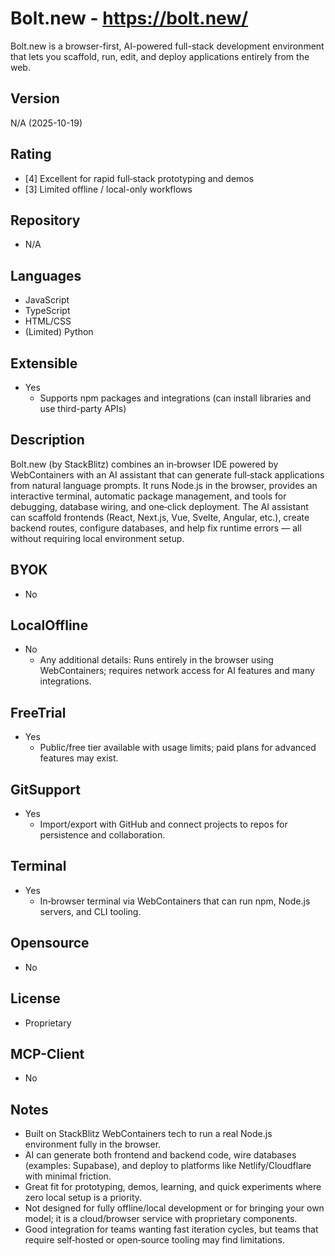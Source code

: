 # Bolt.new - https://bolt.new/
Bolt.new is a browser-first, AI-powered full-stack development environment that lets you scaffold, run, edit, and deploy applications entirely from the web.

## Version
N/A (2025-10-19)

## Rating
- [4] Excellent for rapid full‑stack prototyping and demos
- [3] Limited offline / local-only workflows

## Repository
- N/A

## Languages
- JavaScript
- TypeScript
- HTML/CSS
- (Limited) Python

## Extensible
- Yes
  - Supports npm packages and integrations (can install libraries and use third-party APIs)

## Description
Bolt.new (by StackBlitz) combines an in‑browser IDE powered by WebContainers with an AI assistant that can generate full‑stack applications from natural language prompts. It runs Node.js in the browser, provides an interactive terminal, automatic package management, and tools for debugging, database wiring, and one‑click deployment. The AI assistant can scaffold frontends (React, Next.js, Vue, Svelte, Angular, etc.), create backend routes, configure databases, and help fix runtime errors — all without requiring local environment setup.

## BYOK
- No

## LocalOffline
- No
  - Any additional details: Runs entirely in the browser using WebContainers; requires network access for AI features and many integrations.

## FreeTrial
- Yes
  - Public/free tier available with usage limits; paid plans for advanced features may exist.

## GitSupport
- Yes
  - Import/export with GitHub and connect projects to repos for persistence and collaboration.

## Terminal
- Yes
  - In‑browser terminal via WebContainers that can run npm, Node.js servers, and CLI tooling.

## Opensource
- No

## License
- Proprietary

## MCP-Client
- No

## Notes
- Built on StackBlitz WebContainers tech to run a real Node.js environment fully in the browser.
- AI can generate both frontend and backend code, wire databases (examples: Supabase), and deploy to platforms like Netlify/Cloudflare with minimal friction.
- Great fit for prototyping, demos, learning, and quick experiments where zero local setup is a priority.
- Not designed for fully offline/local development or for bringing your own model; it is a cloud/browser service with proprietary components.
- Good integration for teams wanting fast iteration cycles, but teams that require self‑hosted or open‑source tooling may find limitations.